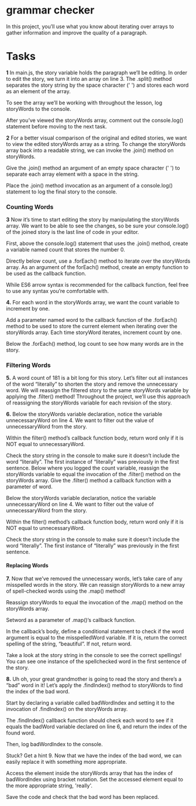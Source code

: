 # grammar checker
In this project, you’ll use what you know about iterating over arrays to gather information and improve the quality of a paragraph.

# Tasks

**1** In main.js, the story variable holds the paragraph we’ll be editing. In order to edit the story, we turn it into an array on line 3. The .split() method separates the story string by the space character (' ') and stores each word as an element of the array.

To see the array we’ll be working with throughout the lesson, log storyWords to the console.

After you’ve viewed the storyWords array, comment out the console.log() statement before moving to the next task.

**2** For a better visual comparison of the original and edited stories, we want to view the edited storyWords array as a string. To change the storyWords array back into a readable string, we can invoke the .join() method on storyWords.

Give the .join() method an argument of an empty space character (' ') to separate each array element with a space in the string.

Place the .join() method invocation as an argument of a console.log() statement to log the final story to the console.

 ### Counting Words

**3** Now it’s time to start editing the story by manipulating the storyWords array. We want to be able to see the changes, so be sure your console.log() of the joined story is the last line of code in your editor.

First, above the console.log() statement that uses the .join() method, create a variable named count that stores the number 0.

Directly below count, use a .forEach() method to iterate over the storyWords array. As an argument of the forEach() method, create an empty function to be used as the callback function.

While ES6 arrow syntax is recommended for the callback function, feel free to use any syntax you’re comfortable with.

**4.** For each word in the storyWords array, we want the count variable to increment by one.

Add a parameter named word to the callback function of the .forEach() method to be used to store the current element when iterating over the storyWords array. Each time storyWord iterates, increment count by one.

Below the .forEach() method, log count to see how many words are in the story.

### Filtering Words

**5.**  A word count of 181 is a bit long for this story. Let’s filter out all instances of the word “literally” to shorten the story and remove the unnecessary word. We will reassign the filtered story to the same storyWords variable by applying the .filter() method! Throughout the project, we’ll use this approach of reassigning the storyWords variable for each revision of the story.

**6.** Below the storyWords variable declaration, notice the variable unnecessaryWord on line 4. We want to filter out the value of unnecessaryWord from the story.

Within the filter() method’s callback function body, return word only if it is NOT equal to unnecessaryWord.

Check the story string in the console to make sure it doesn’t include the word “literally”. The first instance of “literally” was previously in the first sentence.
Below where you logged the count variable, reassign the storyWords variable to equal the invocation of the .filter() method on the storyWords array. Give the .filter() method a callback function with a parameter of word.

Below the storyWords variable declaration, notice the variable unnecessaryWord on line 4. We want to filter out the value of unnecessaryWord from the story.

Within the filter() method’s callback function body, return word only if it is NOT equal to unnecessaryWord.

Check the story string in the console to make sure it doesn’t include the word “literally”. The first instance of “literally” was previously in the first sentence.


#### Replacing Words

**7.** Now that we’ve removed the unnecessary words, let’s take care of any misspelled words in the story. We can reassign storyWords to a new array of spell-checked words using the .map() method!

Reassign storyWords to equal the invocation of the .map() method on the storyWords array.

Setword as a parameter of .map()‘s callback function.

In the callback’s body, define a conditional statement to check if the word argument is equal to the misspelledWord variable. If it is, return the correct spelling of the string, “beautiful”. If not, return word.

Take a look at the story string in the console to see the correct spellings! You can see one instance of the spellchecked word in the first sentence of the story.

**8.** Uh oh, your great grandmother is going to read the story and there’s a “bad” word in it! Let’s apply the .findIndex() method to storyWords to find the index of the bad word.

Start by declaring a variable called badWordIndex and setting it to the invocation of .findIndex() on the storyWords array.

The .findIndex() callback function should check each word to see if it equals the badWord variable declared on line 6, and return the index of the found word.

Then, log badWordIndex to the console.


Stuck? Get a hint
9.
Now that we have the index of the bad word, we can easily replace it with something more appropriate.

Access the element inside the storyWords array that has the index of badWordIndex using bracket notation. Set the accessed element equal to the more appropriate string, 'really'.

Save the code and check that the bad word has been replaced.
